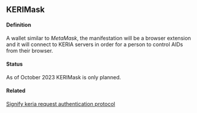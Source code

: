 ## KERIMask

<h4>Definition</h4><p>A wallet similar to <em>MetaMask</em>, the manifestation will be a browser extension and it will connect to KERIA servers in order for a person to control AIDs from their browser.</p><h4>Status</h4><p>As of October 2023 KERIMask is only planned.</p><h4>Related</h4><p><a href="signify-keria-request-authentication-protocol">Signify keria request authentication protocol</a></p>

